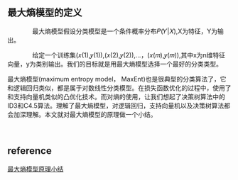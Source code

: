 ## 最大熵模型的定义
　　　　最大熵模型假设分类模型是一个条件概率分布𝑃(𝑌|𝑋),X为特征，Y为输出。

　　　　给定一个训练集(𝑥(1),𝑦(1)),(𝑥(2),𝑦(2)),...，(𝑥(𝑚),𝑦(𝑚)),其中x为n维特征向量，y为类别输出。我们的目标就是用最大熵模型选择一个最好的分类类型。

最大熵模型(maximum entropy model， MaxEnt)也是很典型的分类算法了，它和逻辑回归类似，都是属于对数线性分类模型。在损失函数优化的过程中，使用了和支持向量机类似的凸优化技术。而对熵的使用，让我们想起了决策树算法中的ID3和C4.5算法。理解了最大熵模型，对逻辑回归，支持向量机以及决策树算法都会加深理解。本文就对最大熵模型的原理做一个小结。

&nbsp;
## reference
[最大熵模型原理小结](https://www.cnblogs.com/pinard/p/6093948.html)
